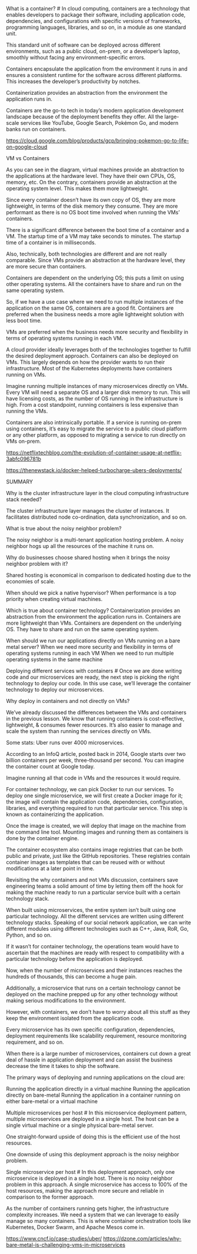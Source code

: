 What is a container? #
In cloud computing, containers are a technology that enables developers to package their software, including application code, dependencies, and configurations with specific versions of frameworks, programming languages, libraries, and so on, in a module as one standard unit.

This standard unit of software can be deployed across different environments, such as a public cloud, on-prem, or a developer’s laptop, smoothly without facing any environment-specific errors.

Containers encapsulate the application from the environment it runs in and ensures a consistent runtime for the software across different platforms. This increases the developer’s productivity by notches.



Containerization provides an abstraction from the environment the application runs in.

Containers are the go-to tech in today’s modern application development landscape because of the deployment benefits they offer. All the large-scale services like YouTube, Google Search, Pokémon Go, and modern banks run on containers.

https://cloud.google.com/blog/products/gcp/bringing-pokemon-go-to-life-on-google-cloud

VM vs Containers

As you can see in the diagram, virtual machines provide an abstraction to the applications at the hardware level. They have their own CPUs, OS, memory, etc. On the contrary, containers provide an abstraction at the operating system level. This makes them more lightweight.

Since every container doesn’t have its own copy of OS, they are more lightweight, in terms of the disk memory they consume. They are more performant as there is no OS boot time involved when running the VMs’ containers.

There is a significant difference between the boot time of a container and a VM. The startup time of a VM may take seconds to minutes. The startup time of a container is in milliseconds.

Also, technically, both technologies are different and are not really comparable. Since VMs provide an abstraction at the hardware level, they are more secure than containers.

Containers are dependent on the underlying OS; this puts a limit on using other operating systems. All the containers have to share and run on the same operating system.

So, if we have a use case where we need to run multiple instances of the application on the same OS, containers are a good fit. Containers are preferred when the business needs a more agile lightweight solution with less boot time.

VMs are preferred when the business needs more security and flexibility in terms of operating systems running in each VM.

A cloud provider ideally leverages both of the technologies together to fulfill the desired deployment approach. Containers can also be deployed on VMs. This largely depends on how the provider wants to run their infrastructure. Most of the Kubernetes deployments have containers running on VMs.

Imagine running multiple instances of many microservices directly on VMs. Every VM will need a separate OS and a larger disk memory to run. This will have licensing costs, as the number of OS running in the infrastructure is high. From a cost standpoint, running containers is less expensive than running the VMs.

Containers are also intrinsically portable. If a service is running on-prem using containers, it’s easy to migrate the service to a public cloud platform or any other platform, as opposed to migrating a service to run directly on VMs on-prem.

https://netflixtechblog.com/the-evolution-of-container-usage-at-netflix-3abfc096781b

https://thenewstack.io/docker-helped-turbocharge-ubers-deployments/


SUMMARY

Why is the cluster infrastructure layer in the cloud computing infrastructure stack needed?

The cluster infrastructure layer manages the cluster of instances. It facilitates distributed node co-ordination, data synchronization, and so on.


What is true about the noisy neighbor problem?

The noisy neighbor is a multi-tenant application hosting problem.
A noisy neighbor hogs up all the resources of the machine it runs on.


Why do businesses choose shared hosting when it brings the noisy neighbor problem with it?

Shared hosting is economical in comparison to dedicated hosting due to the economies of scale.


When should we pick a native hypervisor?
When performance is a top priority when creating virtual machines.

Which is true about container technology?
Containerization provides an abstraction from the environment the application runs in.
Containers are more lightweight than VMs.
Containers are dependent on the underlying OS. They have to share and run on the same operating system.

When should we run our applications directly on VMs running on a bare metal server?
When we need more security and flexibility in terms of operating systems running in each VM
When we need to run multiple operating systems in the same machine


Deploying different services with containers #
Once we are done writing code and our microservices are ready, the next step is picking the right technology to deploy our code. In this use case, we’ll leverage the container technology to deploy our microservices.

Why deploy in containers and not directly on VMs?

We’ve already discussed the differences between the VMs and containers in the previous lesson. We know that running containers is cost-effective, lightweight, & consumes fewer resources. It’s also easier to manage and scale the system than running the services directly on VMs.

Some stats: Uber runs over 4000 microservices.

According to an InfoQ article, posted back in 2014, Google starts over two billion containers per week, three-thousand per second. You can imagine the container count at Google today.

Imagine running all that code in VMs and the resources it would require.

For container technology, we can pick Docker to run our services. To deploy one single microservice, we will first create a Docker image for it; the image will contain the application code, dependencies, configuration, libraries, and everything required to run that particular service. This step is known as containerizing the application.

Once the image is created, we will deploy that image on the machine from the command line tool. Mounting images and running them as containers is done by the container engine.

The container ecosystem also contains image registries that can be both public and private, just like the GitHub repositories. These registries contain container images as templates that can be reused with or without modifications at a later point in time.

Revisiting the why containers and not VMs discussion, containers save engineering teams a solid amount of time by letting them off the hook for making the machine ready to run a particular service built with a certain technology stack.

When built using microservices, the entire system isn’t built using one particular technology. All the different services are written using different technology stacks. Speaking of our social network application, we can write different modules using different technologies such as C++, Java, RoR, Go, Python, and so on.

If it wasn’t for container technology, the operations team would have to ascertain that the machines are ready with respect to compatibility with a particular technology before the application is deployed.

Now, when the number of microservices and their instances reaches the hundreds of thousands, this can become a huge pain.

Additionally, a microservice that runs on a certain technology cannot be deployed on the machine prepped up for any other technology without making serious modifications to the environment.

However, with containers, we don’t have to worry about all this stuff as they keep the environment isolated from the application code.

Every microservice has its own specific configuration, dependencies, deployment requirements like scalability requirement, resource monitoring requirement, and so on.

When there is a large number of microservices, containers cut down a great deal of hassle in application deployment and can assist the business decrease the time it takes to ship the software.

The primary ways of deploying and running applications on the cloud are:

Running the application directly in a virtual machine
Running the application directly on bare-metal
Running the application in a container running on either bare-metal or a virtual machine

Multiple microservices per host #
In this microservice deployment pattern, multiple microservices are deployed in a single host. The host can be a single virtual machine or a single physical bare-metal server.

One straight-forward upside of doing this is the efficient use of the host resources.

One downside of using this deployment approach is the noisy neighbor problem.

Single microservice per host #
In this deployment approach, only one microservice is deployed in a single host. There is no noisy neighbor problem in this approach. A single microservice has access to 100% of the host resources, making the approach more secure and reliable in comparison to the former approach.

As the number of containers running gets higher, the infrastructure complexity increases. We need a system that we can leverage to easily manage so many containers. This is where container orchestration tools like Kubernetes, Docker Swarm, and Apache Mesos come in.

https://www.cncf.io/case-studies/uber/
https://dzone.com/articles/why-bare-metal-is-challenging-vms-in-microservices


